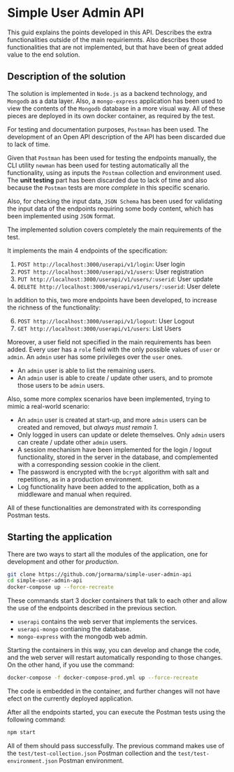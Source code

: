 # Simple User Admin API

This guid explains the points developed in this API.
Describes the extra functionalities outside of the main requiriemnts.
Also describes those functionalities that are not implemented,
but that have been of great added value to the end solution.

## Description of the solution

The solution is implemented in `Node.js` as a backend technology, and `Mongodb` as a data layer.
Also, a `mongo-express` application has been used to view the contents of the `Mongodb` database in a more visual way.
All of these pieces are deployed in its own docker container, as required by the test.

For testing and documentation purposes, `Postman` has been used.
The development of an Open API description of the API has been discarded due to lack of time.

Given that `Postman` has been used for testing the endpoints manually, the CLI utility `newman` has been used for testing automatically all the functionality, using as inputs the `Postman` collection and environment used.
The **unit testing** part has been discarded due to lack of time and also because the `Postman` tests are more _complete_ in this specific scenario.

Also, for checking the input data, `JSON Schema` has been used for validating the input data of the endpoints requiring some body content, which has been implemented using `JSON` format.

The implemented solution covers completely the main requirements of the test.

It implements the main 4 endpoints of the specification:

1. `POST http://localhost:3000/userapi/v1/login`: User login
2. `POST http://localhost:3000/userapi/v1/users`: User registration
3. `PUT http://localhost:3000/userapi/v1/users/:userid`: User update
4. `DELETE http://localhost:3000/userapi/v1/users/:userid`: User delete

In addition to this, two more endpoints have been developed, to increase the richness of the functionality:

6. `POST http://localhost:3000/userapi/v1/logout`: User Logout
7. `GET http://localhost:3000/userapi/v1/users`: List Users

Moreover, a user field not specified in the main requirements has been added.
Every user has a `role` field with the only possible values of `user` or `admin`.
An `admin` user has some privileges over the `user` ones.

- An `admin` user is able to list the remaining users.
- An `admin` user is able to create / update other users, and to promote those users to be `admin` users.

Also, some more complex scenarios have been implemented, trying to mimic a real-world scenario:

- An `admin` user is created at start-up, and more `admin` users can be created and removed, but _always must remain 1_.
- Only logged in users can update or delete themselves. Only `admin` users can create / update other `admin` users.
- A session mechanism have been implemented for the login / logout functionality,
  stored in the server in the database, and complemented with a corresponding session cookie in the client.
- The password is encrypted with the `bcrypt` algorithm with salt and repetitions, as in a production environment.
- Log functionality have been added to the application, both as a middleware and manual when required.

All of these functionalities are demonstrated with its corresponding Postman tests.

## Starting the application

There are two ways to start all the modules of the application, one for development and other for _production_.

```bash
git clone https://github.com/jormarma/simple-user-admin-api
cd simple-user-admin-api
docker-compose up --force-recreate
```

These commands start 3 docker containers that talk to each other and allow the use of the endpoints described in the previous section.

- `userapi` contains the web server that implements the services.
- `userapi-mongo` contianing the database.
- `mongo-express` with the mongodb web admin.

Starting the containers in this way, you can develop and change the code, and the web server will restart automatically responding to those changes. On the other hand, if you use the command:

```bash
docker-compose -f docker-compose-prod.yml up --force-recreate
```

The code is embedded in the container, and further changes will not have efect on the currently deployed application.

After all the endpoints started, you can execute the Postman tests using the following command:

```bash
npm start
```

All of them should pass successfully. The previous command makes use of the `test/test-collection.json` Postman collection and the `test/test-environment.json` Postman environment.
